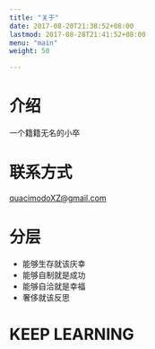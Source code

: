 ```yaml
---
title: "关于"
date: 2017-08-20T21:38:52+08:00
lastmod: 2017-08-28T21:41:52+08:00
menu: "main"
weight: 50

---
```


# 介绍
一个籍籍无名的小卒

# 联系方式
quacimodoXZ@gmail.com

# 分层

- 能够生存就该庆幸
- 能够自制就是成功
- 能够自洽就是幸福
- 奢侈就该反思



# KEEP LEARNING

